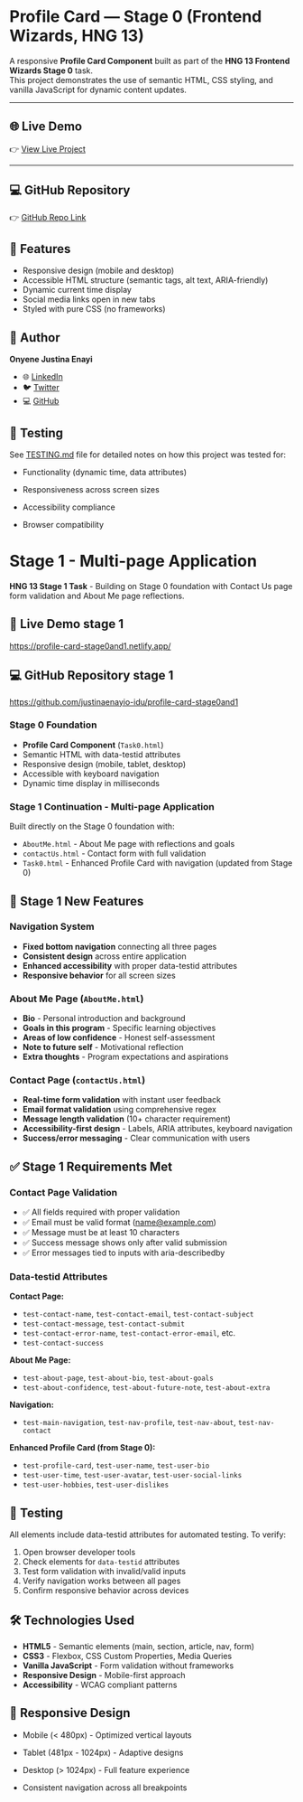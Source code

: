 # Profile Card — Stage 0 (Frontend Wizards, HNG 13)

A responsive **Profile Card Component** built as part of the **HNG 13 Frontend Wizards Stage 0** task.  
This project demonstrates the use of semantic HTML, CSS styling, and vanilla JavaScript for dynamic content updates.

---

## 🌐 Live Demo
👉 [View Live Project](https://justinaenayio-idu.github.io/profile-card-stage0/)

---

## 💻 GitHub Repository
👉 [GitHub Repo Link](https://github.com/justinaenayio-idu/profile-card-stage0)



## 🌟 Features
- Responsive design (mobile and desktop)
- Accessible HTML structure (semantic tags, alt text, ARIA-friendly)
- Dynamic current time display
- Social media links open in new tabs
- Styled with pure CSS (no frameworks)



## 🧠 Author
**Onyene Justina Enayi**  
- 🌐 [LinkedIn](https://www.linkedin.com/in/justina-onyene/)  
- 🐦 [Twitter](https://x.com/OnyeneEnayi)  
- 💻 [GitHub](https://github.com/justinaenayio-idu)


## 🧪 Testing
See [TESTING.md](./TESTING.md) file for detailed notes on how this project was tested for:

- Functionality (dynamic time, data attributes)

- Responsiveness across screen sizes

- Accessibility compliance

- Browser compatibility


# Stage 1 - Multi-page Application

**HNG 13 Stage 1 Task** - Building on Stage 0 foundation with Contact Us page form validation and About Me page reflections.

## 🚀 Live Demo stage 1
https://profile-card-stage0and1.netlify.app/


## 💻 GitHub Repository stage 1
https://github.com/justinaenayio-idu/profile-card-stage0and1



### Stage 0 Foundation
- **Profile Card Component** (`Task0.html`)
- Semantic HTML with data-testid attributes
- Responsive design (mobile, tablet, desktop)
- Accessible with keyboard navigation
- Dynamic time display in milliseconds

### Stage 1 Continuation - Multi-page Application
Built directly on the Stage 0 foundation with:
- `AboutMe.html` - About Me page with reflections and goals
- `contactUs.html` - Contact form with full validation
- `Task0.html` - Enhanced Profile Card with navigation (updated from Stage 0)

## 🎯 Stage 1 New Features

### Navigation System
- **Fixed bottom navigation** connecting all three pages
- **Consistent design** across entire application
- **Enhanced accessibility** with proper data-testid attributes
- **Responsive behavior** for all screen sizes

### About Me Page (`AboutMe.html`)
- **Bio** - Personal introduction and background
- **Goals in this program** - Specific learning objectives  
- **Areas of low confidence** - Honest self-assessment
- **Note to future self** - Motivational reflection
- **Extra thoughts** - Program expectations and aspirations

### Contact Page (`contactUs.html`)
- **Real-time form validation** with instant user feedback
- **Email format validation** using comprehensive regex
- **Message length validation** (10+ character requirement)
- **Accessibility-first design** - Labels, ARIA attributes, keyboard navigation
- **Success/error messaging** - Clear communication with users

## ✅ Stage 1 Requirements Met

### Contact Page Validation
- ✅ All fields required with proper validation
- ✅ Email must be valid format (name@example.com)
- ✅ Message must be at least 10 characters
- ✅ Success message shows only after valid submission
- ✅ Error messages tied to inputs with aria-describedby

### Data-testid Attributes
**Contact Page:**
- `test-contact-name`, `test-contact-email`, `test-contact-subject`
- `test-contact-message`, `test-contact-submit`
- `test-contact-error-name`, `test-contact-error-email`, etc.
- `test-contact-success`

**About Me Page:**
- `test-about-page`, `test-about-bio`, `test-about-goals`
- `test-about-confidence`, `test-about-future-note`, `test-about-extra`

**Navigation:**
- `test-main-navigation`, `test-nav-profile`, `test-nav-about`, `test-nav-contact`

**Enhanced Profile Card (from Stage 0):**
- `test-profile-card`, `test-user-name`, `test-user-bio`
- `test-user-time`, `test-user-avatar`, `test-user-social-links`
- `test-user-hobbies`, `test-user-dislikes`

## 🧪 Testing
All elements include data-testid attributes for automated testing. To verify:
1. Open browser developer tools
2. Check elements for `data-testid` attributes
3. Test form validation with invalid/valid inputs
4. Verify navigation works between all pages
5. Confirm responsive behavior across devices

## 🛠 Technologies Used
- **HTML5** - Semantic elements (main, section, article, nav, form)
- **CSS3** - Flexbox, CSS Custom Properties, Media Queries
- **Vanilla JavaScript** - Form validation without frameworks
- **Responsive Design** - Mobile-first approach
- **Accessibility** - WCAG compliant patterns


## 📱 Responsive Design
- Mobile (< 480px) - Optimized vertical layouts

- Tablet (481px - 1024px) - Adaptive designs

- Desktop (> 1024px) - Full feature experience

- Consistent navigation across all breakpoints

